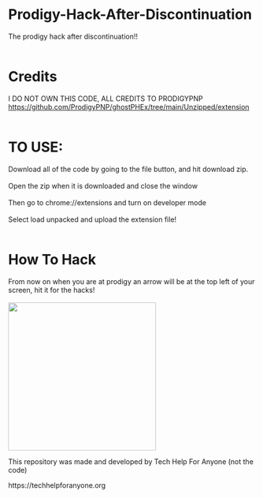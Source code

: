 # Prodigy-Hack-After-Discontinuation
The prodigy hack after discontinuation!!
<br>
<br>
# Credits
I DO NOT OWN THIS CODE, ALL CREDITS TO PRODIGYPNP https://github.com/ProdigyPNP/ghostPHEx/tree/main/Unzipped/extension
<br>
<br>
# TO USE:
Download all of the code by going to the file button, and hit download zip.
<br>
<br>
Open the zip when it is downloaded and close the window
<br>
<br>
Then go to chrome://extensions and turn on developer mode
<br>
<br>
Select load unpacked and upload the extension file!
<br>
<br>
# How To Hack
From now on when you are at prodigy an arrow will be at the top left of your screen, hit it for the hacks!
<br>
<br>
<a href="#">
<img src="https://techhelpforanyone.org/logo.png" width="300" height="300">
</a>
<p>This repository was made and developed by Tech Help For Anyone (not the code)</p>
https://techhelpforanyone.org 
